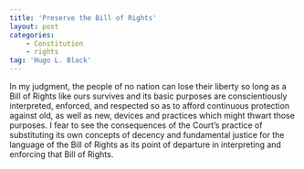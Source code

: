 ```yaml
---
title: 'Preserve the Bill of Rights'
layout: post
categories:
    - Constitution
    - rights
tag: 'Hugo L. Black'
---
```


In my judgment, the people of no nation can lose their liberty so long as a Bill of Rights like ours survives and its basic purposes are conscientiously interpreted, enforced, and respected so as to afford continuous protection against old, as well as new, devices and practices which might thwart those purposes. I fear to see the consequences of the Court’s practice of substituting its own concepts of decency and fundamental justice for the language of the Bill of Rights as its point of departure in interpreting and enforcing that Bill of Rights.